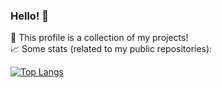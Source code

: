 ### Hello! 👋

🦊 This profile is a collection of my projects!<br>
📈 Some stats (related to my public repositories):<br>

[![Top Langs](https://github-readme-stats.vercel.app/api/top-langs/?username=Cave-8&hide=cmake&theme=graywhite)]()

